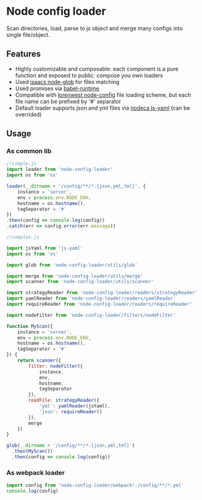 # Node config loader

Scan directories, load, parse to js object and merge many configs into single file/object.

## Features
* Highly customizable and composable: each component is a pure function and exposed to public: compose you own loaders
* Used [isaacs node-glob](https://github.com/isaacs/node-glob) for files matching
* Used promises via [babel-runtime](https://babeljs.io/docs/usage/runtime/)
* Compatible with [lorenwest node-config](https://github.com/lorenwest/node-config/wiki/Configuration-Files) file loading scheme, but each file name can be prefixed by '#' separator
* Default loader supports json and yml files via [nodeca js-yaml](https://github.com/nodeca/js-yaml) (can be overrided)

## Usage

### As common lib

```js
//simple.js
import loader from 'node-config-loader'
import os from 'os'

loader(__dirname + '/config/**/*.{json,yml,tml}', {
    instance = 'server',
    env = process.env.NODE_ENV,
    hostname = os.hostname(),
    tagSeparator = '#'
})
.then(config => console.log(config))
.catch(err => config.error(err.message))
```


```js
//complex.js

import jsYaml from 'js-yaml'
import os from 'os'

import glob from 'node-config-loader/utils/glob'

import merge from 'node-config-loader/utils/merge'
import scanner from 'node-config-loader/utils/scanner'

import strategyReader from 'node-config-loader/readers/strategyReader'
import yamlReader from 'node-config-loader/readers/yamlReader'
import requireReader from 'node-config-loader/readers/requireReader'

import nodeFilter from 'node-config-loader/filters/nodeFilter'

function MyScan({
    instance = 'server',
    env = process.env.NODE_ENV,
    hostname = os.hostname(),
    tagSeparator = '#'
}) {
    return scanner({
        filter: nodeFilter({
            instance,
            env,
            hostname,
            tagSeparator
        }),
        readFile: strategyReader({
            'yml': yamlReader(jsYaml),
            'json': requireReader()
        }),
        merge
    })
}

glob(__dirname + '/config/**/*.{json,yml,tml}')
  .then(MyScan())
  .then(config => console.log(config))
```

### As webpack loader
```js
import config from 'node-config-loader/webpack!./config/**/*.yml'
console.log(config)
```

